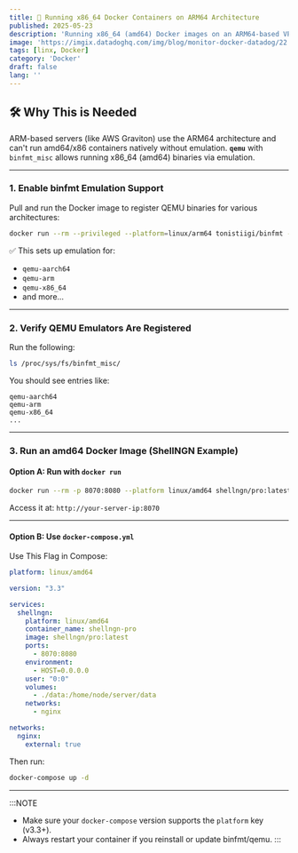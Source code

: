 ```yaml
---
title: 🐳 Running x86_64 Docker Containers on ARM64 Architecture
published: 2025-05-23
description: 'Running x86_64 (amd64) Docker images on an ARM64-based VPS using QEMU emulation.'
image: 'https://imgix.datadoghq.com/img/blog/monitor-docker-datadog/22.png?auto=compress%2Cformat&cs=origin&lossless=true&fit=max&q=75&w=1400&dpr=1'
tags: [linx, Docker]
category: 'Docker'
draft: false 
lang: ''
---
```


## 🛠️ Why This is Needed

ARM-based servers (like AWS Graviton) use the ARM64 architecture and can't run amd64/x86 containers natively without emulation. **`qemu`** with `binfmt_misc` allows running x86\_64 (amd64) binaries via emulation.

---
### 1. **Enable binfmt Emulation Support**

Pull and run the Docker image to register QEMU binaries for various architectures:

```bash
docker run --rm --privileged --platform=linux/arm64 tonistiigi/binfmt --install all
```

✅ This sets up emulation for:

* `qemu-aarch64`
* `qemu-arm`
* `qemu-x86_64`
* and more...

---

### 2. **Verify QEMU Emulators Are Registered**

Run the following:

```bash
ls /proc/sys/fs/binfmt_misc/
```

You should see entries like:

```
qemu-aarch64
qemu-arm
qemu-x86_64
...
```

---

### 3. **Run an amd64 Docker Image (ShellNGN Example)**

####  Option A: Run with `docker run`

```bash
docker run --rm -p 8070:8080 --platform linux/amd64 shellngn/pro:latest
```

Access it at: `http://your-server-ip:8070`

---

####  Option B: Use `docker-compose.yml`

Use This Flag in Compose:
```yaml
platform: linux/amd64
```

```yaml
version: "3.3"

services:
  shellngn:
    platform: linux/amd64
    container_name: shellngn-pro
    image: shellngn/pro:latest
    ports:
      - 8070:8080
    environment:
      - HOST=0.0.0.0
    user: "0:0"
    volumes:
      - ./data:/home/node/server/data
    networks:
      - nginx

networks:
  nginx:
    external: true
```

Then run:

```bash
docker-compose up -d
```

---

:::NOTE

* Make sure your `docker-compose` version supports the `platform` key (v3.3+).
* Always restart your container if you reinstall or update binfmt/qemu.
:::

